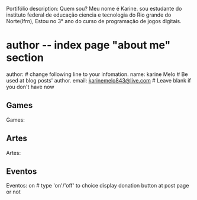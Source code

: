 
 Portifólio
description: Quem sou? Meu nome é Karine. sou estudante do instituto federal de educação ciencia e tecnologia do Rio grande do Norte(Ifrn), Estou no 3° ano do curso de programação de jogos digitais.

# author -- index page "about me" section
author:  # change following line to your infomation.
  name: karine Melo  # Be used at blog posts' author.
  email: karinemelo843@live.com  # Leave blank if you don't have now

## Games
Games:

## Artes
Artes:  
  

## Eventos
Eventos: on  # type 'on'/'off' to choice display donation button at post page or not

